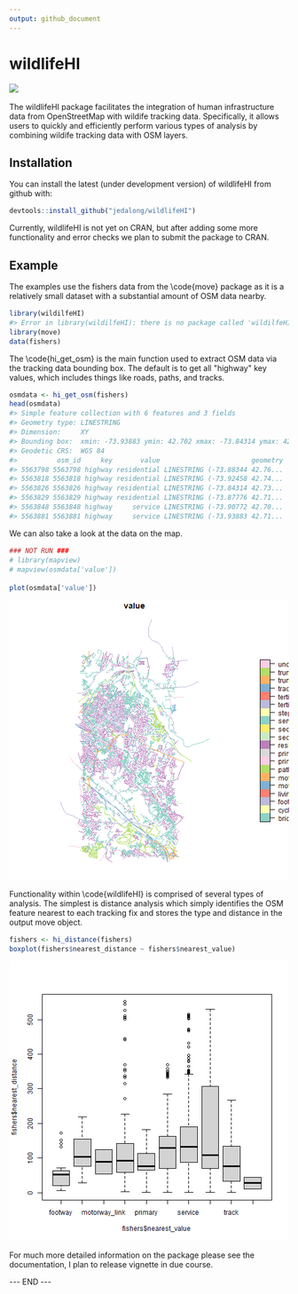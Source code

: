 ```yaml
---
output: github_document
---
```


<!-- README.md is generated from README.Rmd. Please edit that file -->



# wildlifeHI

[![](https://cranlogs.r-pkg.org/badges/wildlifeHI)](https://cran.r-project.org/package=wildlifeHI)

The wildlifeHI package facilitates the integration of human infrastructure data from OpenStreetMap with wildife tracking data. Specifically, it allows users to quickly and efficiently perform various types of analysis by combining wildife tracking data with OSM layers.

## Installation

You can install the latest (under development version) of wildlifeHI from github with:


```r
devtools::install_github("jedalong/wildlifeHI")
```

Currently, wildlifeHI is not yet on CRAN, but after adding some more functionality and error checks we plan to submit the package to CRAN. 

## Example

The examples use the fishers data from the \code{move} package as it is a relatively small dataset with a substantial amount of OSM data nearby.


```r
library(wildilfeHI)
#> Error in library(wildilfeHI): there is no package called 'wildilfeHI'
library(move)
data(fishers)
```

The \code{hi_get_osm} is the main function used to extract OSM data via the tracking data bounding box. The default is to get all "highway" key values, which includes things like roads, paths, and tracks.


```r
osmdata <- hi_get_osm(fishers)
head(osmdata)
#> Simple feature collection with 6 features and 3 fields
#> Geometry type: LINESTRING
#> Dimension:     XY
#> Bounding box:  xmin: -73.93883 ymin: 42.702 xmax: -73.84314 ymax: 42.76379
#> Geodetic CRS:  WGS 84
#>          osm_id     key       value                       geometry
#> 5563798 5563798 highway residential LINESTRING (-73.88344 42.76...
#> 5563818 5563818 highway residential LINESTRING (-73.92458 42.74...
#> 5563826 5563826 highway residential LINESTRING (-73.84314 42.73...
#> 5563829 5563829 highway residential LINESTRING (-73.87776 42.71...
#> 5563848 5563848 highway     service LINESTRING (-73.90772 42.70...
#> 5563881 5563881 highway     service LINESTRING (-73.93883 42.71...
```

We can also take a look at the data on the map. 


```r
### NOT RUN ###
# library(mapview)
# mapview(osmdata['value'])

plot(osmdata['value'])
```

![plot of chunk unnamed-chunk-3](README-unnamed-chunk-3-1.png)

Functionality within \code{wildlifeHI} is comprised of several types of analysis. The simplest is distance analysis which simply identifies the OSM feature nearest to each tracking fix and stores the type and distance in the output move object.


```r
fishers <- hi_distance(fishers)
boxplot(fishers$nearest_distance ~ fishers$nearest_value)
```

![plot of chunk unnamed-chunk-4](README-unnamed-chunk-4-1.png)


For much more detailed information on the package please see the documentation, I plan to release vignette in due course.

--- END --- 
